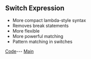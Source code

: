 ## Switch Expression

* More compact lambda-style syntax
* Removes break statements
* More flexible
* More powerful matching
* Pattern matching in switches


[Code](../Services/Pricing.cs)---
[Main](main.md)